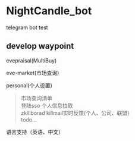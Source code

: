 # NightCandle_bot
telegram bot test



## develop waypoint

evepraisal(MultiBuy)

eve-market(市场查询)

personal(个人设置)

>	市场查询清单
	<br>登陆sso 个人信息拉取
	<br>zkillborad killmail实时反馈(个人、公司、联盟)
	<br>todo...


语言支持（英语、中文）

